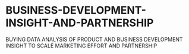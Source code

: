 # BUSINESS-DEVELOPMENT-INSIGHT-AND-PARTNERSHIP
BUYING DATA ANALYSIS OF PRODUCT AND BUSINESS DEVELOPMENT INSIGHT TO SCALE MARKETING EFFORT AND PARTNERSHIP
